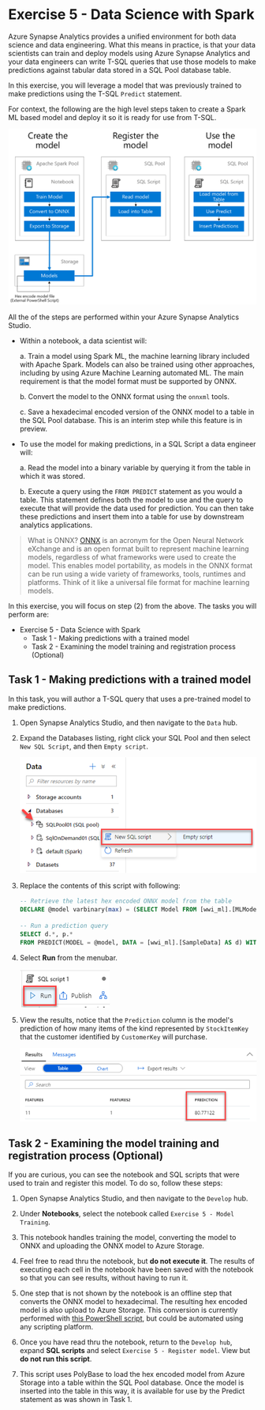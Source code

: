 # Exercise 5 - Data Science with Spark

Azure Synapse Analytics provides a unified environment for both data science and data engineering. What this means in practice, is that your data scientists can train and deploy models using Azure Synapse Analytics and your data engineers can write T-SQL queries that use those models to make predictions against tabular data stored in a SQL Pool database table.

In this exercise, you will leverage a model that was previously trained to make predictions using the T-SQL `Predict` statement.

For context, the following are the high level steps taken to create a Spark ML based model and deploy it so it is ready for use from T-SQL.

![The process for registering and using a model](media/ex05-model-registration-process.png "Review model registration process")

All the of the steps are performed within your Azure Synapse Analytics Studio.

- Within a notebook, a data scientist will:

  a. Train a model using Spark ML, the machine learning library included with Apache Spark. Models can also be trained using other approaches, including by using Azure Machine Learning automated ML. The main requirement is that the model format must be supported by ONNX.

  b. Convert the model to the ONNX format using the `onnxml` tools.

  c. Save a hexadecimal encoded version of the ONNX model to a table in the SQL Pool database. This is an interim step while this feature is in preview.

- To use the model for making predictions, in a SQL Script a data engineer will:

  a. Read the model into a binary variable by querying it from the table in which it was stored.

  b. Execute a query using the `FROM PREDICT` statement as you would a table. This statement defines both the model to use and the query to execute that will provide the data used for prediction. You can then take these predictions and insert them into a table for use by downstream analytics applications.

> What is ONNX? [ONNX](https://onnx.ai/) is an acronym for the Open Neural Network eXchange and is an open format built to represent machine learning models, regardless of what frameworks were used to create the model. This enables model portability, as models in the ONNX format can be run using a wide variety of frameworks, tools, runtimes and platforms. Think of it like a universal file format for machine learning models.

In this exercise, you will focus on step (2) from the above. The tasks you will perform are:

- Exercise 5 - Data Science with Spark
  - Task 1 - Making predictions with a trained model
  - Task 2 - Examining the model training and registration process (Optional)

## Task 1 - Making predictions with a trained model

In this task, you will author a T-SQL query that uses a pre-trained model to make predictions.

1. Open Synapse Analytics Studio, and then navigate to the `Data` hub.

2. Expand the Databases listing, right click your SQL Pool and then select `New SQL Script`, and then `Empty script`.

   ![Showing the context menu, selecting New SQL Script, Empty Script](media/ex05-new-sql-script.png "Create new script")

3. Replace the contents of this script with following:

   ```sql
   -- Retrieve the latest hex encoded ONNX model from the table
   DECLARE @model varbinary(max) = (SELECT Model FROM [wwi_ml].[MLModel] WHERE Id = (SELECT Top(1) max(ID) FROM [wwi_ml].[MLModel]));

   -- Run a prediction query
   SELECT d.*, p.*
   FROM PREDICT(MODEL = @model, DATA = [wwi_ml].[SampleData] AS d) WITH (prediction real) AS p;
   ```

4. Select **Run** from the menubar.

   ![The Run button](media/ex05-select-run.png "Select Run")

5. View the results, notice that the `Prediction` column is the model's prediction of how many items of the kind represented by `StockItemKey` that the customer identified by `CustomerKey` will purchase.

   ![Viewing the prediction results in the query result pane](media/ex05-view-prediction-results.png "View prediction results")

## Task 2 - Examining the model training and registration process (Optional)

If you are curious, you can see the notebook and SQL scripts that were used to train and register this model. To do so, follow these steps:

1. Open Synapse Analytics Studio, and then navigate to the `Develop` hub.

2. Under **Notebooks**, select the notebook called `Exercise 5 - Model Training`.

3. This notebook handles training the model, converting the model to ONNX and uploading the ONNX model to Azure Storage.

4. Feel free to read thru the notebook, but **do not execute it**. The results of executing each cell in the notebook have been saved with the notebook so that you can see results, without having to run it.

5. One step that is not shown by the notebook is an offline step that converts the ONNX model to hexadecimal. The resulting hex encoded model is also upload to Azure Storage. This conversion is currently performed with [this PowerShell script](artifacts/05/convert-to-hex.ps1), but could be automated using any scripting platform.

6. Once you have read thru the notebook, return to the `Develop hub`, expand **SQL scripts** and select `Exercise 5 - Register model`. View but **do not run this script**.

7. This script uses PolyBase to load the hex encoded model from Azure Storage into a table within the SQL Pool database. Once the model is inserted into the table in this way, it is available for use by the Predict statement as was shown in Task 1.
